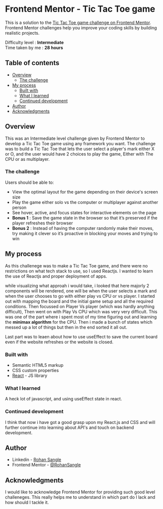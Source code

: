 # Frontend Mentor - Tic Tac Toe game

This is a solution to the [Tic Tac Toe game challenge on Frontend Mentor](https://www.frontendmentor.io/challenges/tic-tac-toe-game-Re7ZF_E2v). Frontend Mentor challenges help you improve your coding skills by building realistic projects. 

Difficulty level : **Intermediate** <br>
Time taken by me : **28 hours**

## Table of contents

- [Overview](#overview)
  - [The challenge](#the-challenge)
- [My process](#my-process)
  - [Built with](#built-with)
  - [What I learned](#what-i-learned)
  - [Continued development](#continued-development)
- [Author](#author)
- [Acknowledgments](#acknowledgments)

## Overview

This was an Intermediate level challenge given by Frontend Mentor to develop a Tic Tac Toe game using any framework you want. 
The challenge was to build a Tic Tac Toe that lets the user select a player's mark either X or O, and the user would have 2 choices to play the game, Either with The CPU or as multiplayer.

### The challenge

Users should be able to:

- View the optimal layout for the game depending on their device's screen size
- Play the game either solo vs the computer or multiplayer against another person
- See hover, active, and focus states for interactive elements on the page
- **Bonus 1** : Save the game state in the browser so that it’s preserved if the player refreshes their browser
- **Bonus 2** : Instead of having the computer randomly make their moves, try making it clever so it’s proactive in blocking your moves and trying to win

## My process

As this challenege was to make a Tic Tac Toe game, and there were no restrictions on what tech stack to use, so I used Reactjs. I wanted to learn the use of Reactjs and proper deployment of apps.

while visualizing what approah i would take, i looked that here majorly 2 components will be rendered, one will be when the user selects a mark and when the user chooses to go with either play vs CPU or vs player. 
I started out with mapping the board and the initial game setup and all the required conditions. Then focussed on Player Vs player (which was hardly anything difficult),
Then went on with Play Vs CPU which was very very difficult. This was one of the part where i spent most of my time figuring out and learning the **minimax algorithm** for the CPU.
Then i made a bunch of states which messed up a lot of things but then in the end sorted it all out.

Last part was to leaen about how to use useEffect to save the current board even if the website refreshes or the website is closed.

### Built with

- Semantic HTML5 markup
- CSS custom properties
- [React](https://reactjs.org/) - JS library


### What I learned

A heck lot of javascript, and using useEffect state in react. 

### Continued development

I think that now i have got a good grasp upon my React.js and CSS and will further continue into learning about API's and touch on backend development.

## Author

- Linkedin - [Rohan Sangle](https://www.linkedin.com/in/rohan-sangle)
- Frontend Mentor - [@RohanSangle](https://www.frontendmentor.io/profile/RohanSangle)

## Acknowledgments

I would like to acknowledge Frontend Mentor for providing such good level challeneges. This really helps me to understand in which part do I lack and how should I tackle it.